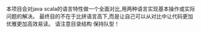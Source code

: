 本项目会对java scala的语言特性做一个全面对比,用两种语言实现基本操作或实际问题的解决。
最终目的不在于比拼语言高下,而是让自己可以从对比中让代码更加优雅更加高效易读。
请注意目录结构 保持队型！